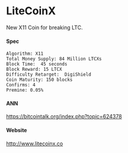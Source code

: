 LiteCoinX
=========
New X11 Coin for breaking LTC.


#### Spec
    Algorithm: X11
    Total Money Supply: 84 Million LTCXs
    Block Time:  45 seconds
    Block Reward: 15 LTCX
    Difficulty Retarget:  DigiShield
    Coin Maturity: 150 blocks
    Confirms: 4
    Premine: 0.05%



#### ANN
  https://bitcointalk.org/index.php?topic=624378

#### Website
  http://www.litecoinx.co
